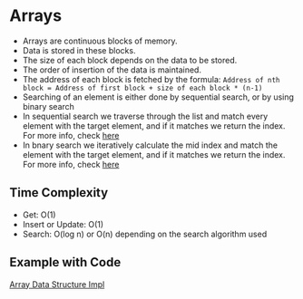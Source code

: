 # Arrays

- Arrays are continuous blocks of memory.
- Data is stored in these blocks.
- The size of each block depends on the data to be stored.
- The order of insertion of the data is maintained.
- The address of each block is fetched by the formula:
  `Address of nth block = Address of first block + size of each block * (n-1)`
- Searching of an element is either done by sequential search, or by using binary search
- In sequential search we traverse through the list and match every element with the target element, and if it matches we return the index. For more info, check [here]()
- In bnary search we iteratively calculate the mid index and match the element with the target element, and if it matches we return the index. For more info, check [here]()

## **Time Complexity**

- Get: O(1)
- Insert or Update: O(1)
- Search: O(log n) or O(n) depending on the search algorithm used

## **Example with Code**

[Array Data Structure Impl](src/datastructures/basic/ArrayDS.java)